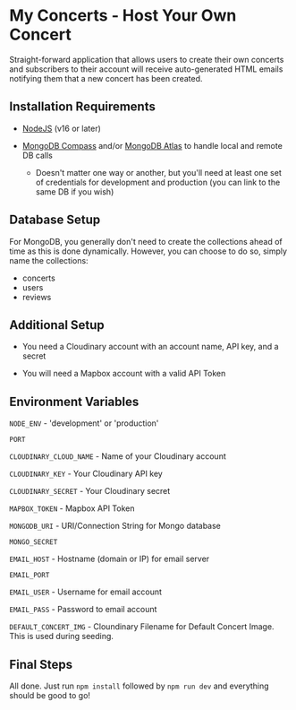 # My Concerts - Host Your Own Concert

Straight-forward application that allows users to create their own concerts and subscribers to their account will receive auto-generated HTML emails notifying them that a new concert has been created.

## Installation Requirements
* [NodeJS](https://nodejs.org/en/download) (v16 or later)
* [MongoDB Compass](https://www.mongodb.com/products/tools/compass) and/or [MongoDB Atlas](https://www.mongodb.com/atlas/database) to handle local and remote DB calls

    * Doesn't matter one way or another, but you'll need at least one set of credentials for development and production (you can link to the same DB if you wish)

## Database Setup
For MongoDB, you generally don't need to create the collections ahead of time as this is done dynamically. However, you can choose to do so, simply name the collections:

* concerts
* users
* reviews

## Additional Setup
* You need a Cloudinary account with an account name, API key, and a secret

* You will need a Mapbox account with a valid API Token

## Environment Variables
`NODE_ENV` - 'development' or 'production'

`PORT`

`CLOUDINARY_CLOUD_NAME` - Name of your Cloudinary account

`CLOUDINARY_KEY` - Your Cloudinary API key

`CLOUDINARY_SECRET` - Your Cloudinary secret

`MAPBOX_TOKEN` - Mapbox API Token

`MONGODB_URI` - URI/Connection String for Mongo database

`MONGO_SECRET`

`EMAIL_HOST` - Hostname (domain or IP) for email server

`EMAIL_PORT`

`EMAIL_USER` - Username for email account

`EMAIL_PASS` - Password to email account

`DEFAULT_CONCERT_IMG` - Cloundinary Filename for Default Concert Image. This is used during seeding.

## Final Steps
All done. Just run `npm install` followed by `npm run dev` and everything should be good to go!